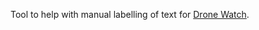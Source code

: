 Tool to help with manual labelling of text for [Drone Watch](https://github.com/ayoubkachkach/drone-watch). 
